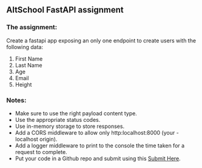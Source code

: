 ## AltSchool FastAPI assignment

### The assignment:
<p>
Create a fastapi app exposing an only one endpoint to create users with the following data:
</p>

1. First Name
2. Last Name
3. Age
4. Email
5. Height

### Notes:

- Make sure to use the right payload content type.
- Use the appropriate status codes.
- Use in-memory storage to store responses.
- Add a CORS middleware to allow only http:localhost:8000 (your - localhost origin).
- Add a logger middleware to print to the console the time taken for a request to complete.
- Put your code in a Github repo and submit using this [Submit Here](
https://docs.google.com/forms/d/e/1FAIpQLSfvZhnVGd8KN1xzsEFytMhe7_6EPZrOMNHzLOml_wrnhZAy-w/viewform
). 

